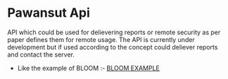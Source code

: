 # Pawansut Api
API which could be used for delievering reports or remote security as per paper defines them for remote usage.
The API is currently under development but if used according to the concept could deliever reports and contact the server.
* Like the example of BLOOM :- [BLOOM EXAMPLE](https://github.com/Sentdex/BLOOM_Examples)
